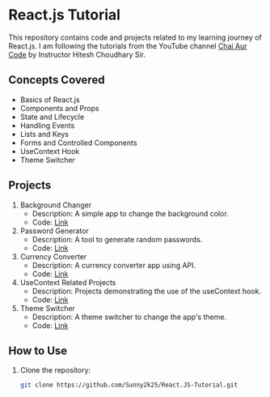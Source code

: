 # React.js Tutorial

This repository contains code and projects related to my learning journey of React.js. I am following the tutorials from the YouTube channel [Chai Aur Code](https://www.youtube.com/@chaiaurcode) by Instructor Hitesh Choudhary Sir.

## Concepts Covered
- Basics of React.js
- Components and Props
- State and Lifecycle
- Handling Events
- Lists and Keys
- Forms and Controlled Components
- UseContext Hook
- Theme Switcher

## Projects
1. Background Changer
   - Description: A simple app to change the background color.
   - Code: [Link](./background-changer)
2. Password Generator
   - Description: A tool to generate random passwords.
   - Code: [Link](./password-generator)
3. Currency Converter
   - Description: A currency converter app using API.
   - Code: [Link](./currency-converter)
4. UseContext Related Projects
   - Description: Projects demonstrating the use of the useContext hook.
   - Code: [Link](./usecontext-projects)
5. Theme Switcher
   - Description: A theme switcher to change the app's theme.
   - Code: [Link](./theme-switcher)

## How to Use
1. Clone the repository:
   ```bash
   git clone https://github.com/Sunny2k25/React.JS-Tutorial.git
